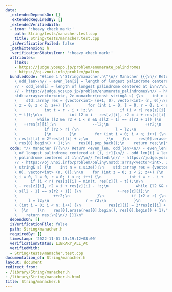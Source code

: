 ```yaml
---
data:
  _extendedDependsOn: []
  _extendedRequiredBy: []
  _extendedVerifiedWith:
  - icon: ':heavy_check_mark:'
    path: String/tests/manacher.test.cpp
    title: String/tests/manacher.test.cpp
  _isVerificationFailed: false
  _pathExtension: h
  _verificationStatusIcon: ':heavy_check_mark:'
  attributes:
    links:
    - https://judge.yosupo.jp/problem/enumerate_palindromes
    - https://oj.vnoi.info/problem/paliny
  bundledCode: "#line 1 \"String/manacher.h\"\n// Manacher {{{\n// Return <even_len,\
    \ odd_len>\n// - even_len[i] = length of longest palindrome centered at [i, i+1]\n\
    // - odd_len[i] = length of longest palindrome centered at i\n//\n// Tested:\n\
    // - https://judge.yosupo.jp/problem/enumerate_palindromes\n// - https://oj.vnoi.info/problem/paliny\n\
    std::array<vector<int>, 2> manacher(const string& s) {\n    int n = s.size();\n\
    \    std::array res = {vector<int> (n+1, 0), vector<int> (n, 0)};\n\n    for (int\
    \ z = 0; z < 2; z++) {\n        for (int i = 0, l = 0, r = 0; i < n; i++) {\n\
    \            int t = r - i + !z;\n            if (i < r) res[z][i] = min(t, res[z][l\
    \ + t]);\n\n            int l2 = i - res[z][i], r2 = i + res[z][i] - !z;\n   \
    \         while (l2 && r2 + 1 < n && s[l2 - 1] == s[r2 + 1]) {\n             \
    \   ++res[z][i];\n                --l2;\n                ++r2;\n            }\n\
    \            if (r2 > r) {\n                l = l2;\n                r = r2;\n\
    \            }\n        }\n        for (int i = 0; i < n; i++) {\n           \
    \ res[z][i] = 2*res[z][i] + z;\n        }\n    }\n    res[0].erase(res[0].begin(),\
    \ res[0].begin() + 1);\n    res[0].pop_back();\n    return res;\n}\n// }}}\n"
  code: "// Manacher {{{\n// Return <even_len, odd_len>\n// - even_len[i] = length\
    \ of longest palindrome centered at [i, i+1]\n// - odd_len[i] = length of longest\
    \ palindrome centered at i\n//\n// Tested:\n// - https://judge.yosupo.jp/problem/enumerate_palindromes\n\
    // - https://oj.vnoi.info/problem/paliny\nstd::array<vector<int>, 2> manacher(const\
    \ string& s) {\n    int n = s.size();\n    std::array res = {vector<int> (n+1,\
    \ 0), vector<int> (n, 0)};\n\n    for (int z = 0; z < 2; z++) {\n        for (int\
    \ i = 0, l = 0, r = 0; i < n; i++) {\n            int t = r - i + !z;\n      \
    \      if (i < r) res[z][i] = min(t, res[z][l + t]);\n\n            int l2 = i\
    \ - res[z][i], r2 = i + res[z][i] - !z;\n            while (l2 && r2 + 1 < n &&\
    \ s[l2 - 1] == s[r2 + 1]) {\n                ++res[z][i];\n                --l2;\n\
    \                ++r2;\n            }\n            if (r2 > r) {\n           \
    \     l = l2;\n                r = r2;\n            }\n        }\n        for\
    \ (int i = 0; i < n; i++) {\n            res[z][i] = 2*res[z][i] + z;\n      \
    \  }\n    }\n    res[0].erase(res[0].begin(), res[0].begin() + 1);\n    res[0].pop_back();\n\
    \    return res;\n}\n// }}}\n"
  dependsOn: []
  isVerificationFile: false
  path: String/manacher.h
  requiredBy: []
  timestamp: '2022-11-01 15:19:12+08:00'
  verificationStatus: LIBRARY_ALL_AC
  verifiedWith:
  - String/tests/manacher.test.cpp
documentation_of: String/manacher.h
layout: document
redirect_from:
- /library/String/manacher.h
- /library/String/manacher.h.html
title: String/manacher.h
---
```

